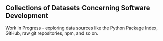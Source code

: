 ## Collections of Datasets Concerning Software Development

Work in Progress - exploring data sources like the Python Package Index, GitHub, raw git repositories, npm, and so on.
